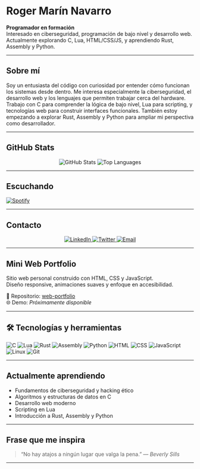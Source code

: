 # Roger Marín Navarro

**Programador en formación**  
Interesado en ciberseguridad, programación de bajo nivel y desarrollo web.  
Actualmente explorando C, Lua, HTML/CSS/JS, y aprendiendo Rust, Assembly y Python.

---

## Sobre mí

Soy un entusiasta del código con curiosidad por entender cómo funcionan los sistemas desde dentro. Me interesa especialmente la ciberseguridad, el desarrollo web y los lenguajes que permiten trabajar cerca del hardware.  
Trabajo con C para comprender la lógica de bajo nivel, Lua para scripting, y tecnologías web para construir interfaces funcionales. También estoy empezando a explorar Rust, Assembly y Python para ampliar mi perspectiva como desarrollador.

---

## GitHub Stats

<div align="center">
  <img src="https://github-readme-stats.vercel.app/api?username=Itzskade&show_icons=true&theme=tokyonight" alt="GitHub Stats" />
  <img src="https://github-readme-stats.vercel.app/api/top-langs/?username=Itzskade&layout=compact&theme=tokyonight" alt="Top Languages" />
</div>

---

## Escuchando

[![Spotify](https://novatorem.vercel.app/api/spotify)](https://open.spotify.com/playlist/0qNOq16dkRt6mAKFEW1Gkf?si=f58d770d35d248c9)

---

## Contacto

<div align="center">
  <a href="https://linkedin.com/in/TU_LINKEDIN">
    <img src="https://img.shields.io/badge/LinkedIn-blue?style=flat-square&logo=linkedin" alt="LinkedIn" />
  </a>
  <a href="https://twitter.com/TU_TWITTER">
    <img src="https://img.shields.io/badge/Twitter-black?style=flat-square&logo=twitter" alt="Twitter" />
  </a>
  <a href="mailto:TU_CORREO">
    <img src="https://img.shields.io/badge/Email-red?style=flat-square&logo=gmail" alt="Email" />
  </a>
</div>

---

## Mini Web Portfolio

Sitio web personal construido con HTML, CSS y JavaScript.  
Diseño responsive, animaciones suaves y enfoque en accesibilidad.

📁 Repositorio: [web-portfolio](https://github.com/Itzskade/web-portfolio)  
🌐 Demo: *Próximamente disponible*

---

## 🛠️ Tecnologías y herramientas 

![C](https://img.shields.io/badge/C-00599C?style=for-the-badge&logo=c&logoColor=white) ![Lua](https://img.shields.io/badge/Lua-2C2D72?style=for-the-badge&logo=lua&logoColor=white) ![Rust](https://img.shields.io/badge/Rust-000000?style=for-the-badge&logo=rust&logoColor=white) ![Assembly](https://img.shields.io/badge/Assembly-525252?style=for-the-badge&logo=gnusocial&logoColor=white) ![Python](https://img.shields.io/badge/Python-3776AB?style=for-the-badge&logo=python&logoColor=white) ![HTML](https://img.shields.io/badge/HTML5-E34F26?style=for-the-badge&logo=html5&logoColor=white) ![CSS](https://img.shields.io/badge/CSS3-1572B6?style=for-the-badge&logo=css3&logoColor=white) ![JavaScript](https://img.shields.io/badge/JavaScript-F7DF1E?style=for-the-badge&logo=javascript&logoColor=black) ![Linux](https://img.shields.io/badge/Linux-FCC624?style=for-the-badge&logo=linux&logoColor=black) ![Git](https://img.shields.io/badge/Git-F05032?style=for-the-badge&logo=git&logoColor=white)

---

## Actualmente aprendiendo

- Fundamentos de ciberseguridad y hacking ético  
- Algoritmos y estructuras de datos en C  
- Desarrollo web moderno  
- Scripting en Lua  
- Introducción a Rust, Assembly y Python

---

## Frase que me inspira

> “No hay atajos a ningún lugar que valga la pena.” — *Beverly Sills*

---

